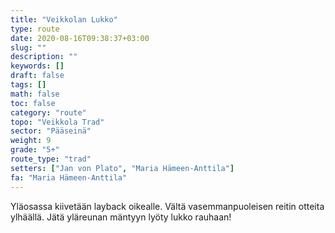 ```yaml
---
title: "Veikkolan Lukko"
type: route
date: 2020-08-16T09:38:37+03:00
slug: ""
description: ""
keywords: []
draft: false
tags: []
math: false
toc: false
category: "route"
topo: "Veikkola Trad"
sector: "Pääseinä"
weight: 9
grade: "5+"
route_type: "trad"
setters: ["Jan von Plato", "Maria Hämeen-Anttila"]
fa: "Maria Hämeen-Anttila"
---
```



Yläosassa kiivetään layback oikealle. Vältä vasemmanpuoleisen reitin otteita ylhäällä. Jätä yläreunan mäntyyn lyöty lukko rauhaan!

